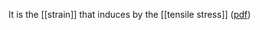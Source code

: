 It is the [[strain]] that induces by the [[tensile stress]]  ([pdf](zotero://open-pdf/library/items/ZTFTC588?page=6&annotation=WVDSI8MZ))  
